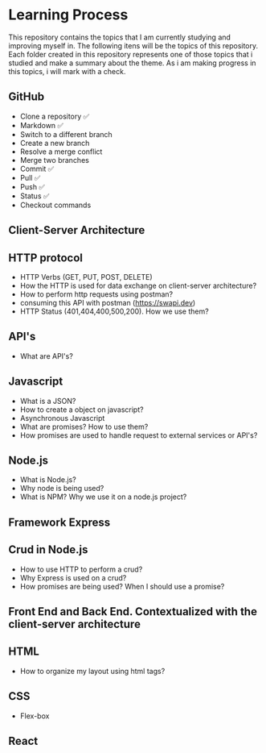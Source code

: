 # Learning Process
This repository contains the topics that I am currently studying and improving myself in. The following itens will be the topics of this repository. Each folder created in this repository represents one of those topics that i studied and make a summary about the theme. As i am making progress in this topics, i will mark with a check.

## GitHub

- Clone a repository ✅
- Markdown ✅
- Switch to a different branch
- Create a new branch
- Resolve a merge conflict
- Merge two branches
- Commit ✅
- Pull ✅
- Push ✅
- Status ✅
- Checkout commands 

## Client-Server Architecture

## HTTP protocol
- HTTP Verbs (GET, PUT, POST, DELETE)
- How the HTTP is used for data exchange on client-server architecture?
- How to perform http requests using postman?
- consuming this API with postman (https://swapi.dev)
- HTTP Status (401,404,400,500,200). How we use them?

## API's
- What are API's?

## Javascript
- What is a JSON?
- How to create a object on javascript?
- Asynchronous Javascript
- What are promises? How to use them?
- How promises are used to handle request to external services or API's?

## Node.js
- What is Node.js?
- Why node is being used?
- What is NPM? Why we use it on a node.js project?

## Framework Express

## Crud in Node.js
- How to use HTTP to perform a crud?
- Why Express is used on a crud?
- How promises are being used? When I should use a promise?



## Front End and Back End. Contextualized with the client-server architecture

## HTML
- How to organize my layout using html tags?
## CSS
- Flex-box

## React

